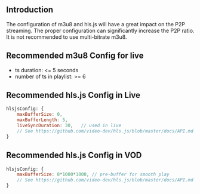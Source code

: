 
## Introduction
The configuration of m3u8 and hls.js will have a great impact on the P2P streaming. The proper configuration can significantly increase the P2P ratio. It is not recommended to use multi-bitrate m3u8.

## Recommended m3u8 Config for live
- ts duration: <= 5 seconds
- number of ts in playlist: >= 6

## Recommended hls.js Config in Live
```javascript
hlsjsConfig: {
    maxBufferSize: 0,       
    maxBufferLength: 5,     
    liveSyncDuration: 30,   // used in live
    // See https://github.com/video-dev/hls.js/blob/master/docs/API.md
}
```

## Recommended hls.js Config in VOD
```javascript
hlsjsConfig: {
    maxBufferSize: 8*1000*1000, // pre-buffer for smooth play
    // See https://github.com/video-dev/hls.js/blob/master/docs/API.md
}
```